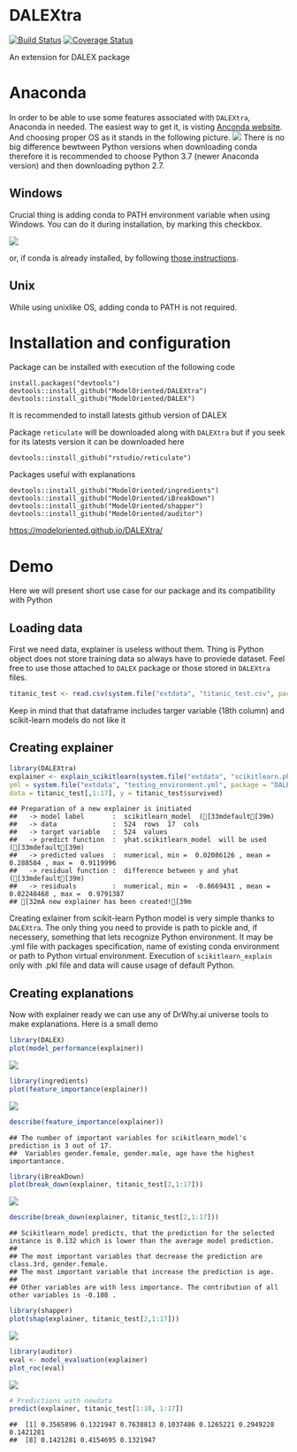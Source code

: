 
# DALEXtra

[![Build
Status](https://travis-ci.org/ModelOriented/DALEXtra.svg?branch=master)](https://travis-ci.org/ModelOriented/DALEXtra)
[![Coverage
Status](https://img.shields.io/codecov/c/github/ModelOriented/DALEXtra/master.svg)](https://codecov.io/github/ModelOriented/DALEXtra?branch=master)

An extension for DALEX package

# Anaconda

In order to be able to use some features associated with `DALEXtra`,
Anaconda in needed. The easiest way to get it, is visting [Anconda
website](https://www.anaconda.com/distribution). And choosing proper OS
as it stands in the following picture.
![](README_files/figure-gfm/anaconda1.png) There is no big difference
bewtween Python versions when downloading conda therefore it is
recommended to choose Python 3.7 (newer Anaconda version) and then
downloading python 2.7.

## Windows

Crucial thing is adding conda to PATH environment variable when using
Windows. You can do it during installation, by marking this checkbox.

![](README_files/figure-gfm/anaconda2.png)

or, if conda is already installed, by following [those
instructions](https://stackoverflow.com/a/44597801/9717584).

## Unix

While using unixlike OS, adding conda to PATH is not required.

# Installation and configuration

Package can be installed with execution of the following code

    install.packages("devtools")
    devtools::install_github("ModelOriented/DALEXtra")
    devtools::install_github("ModelOriented/DALEX")

It is recommended to install latests github version of DALEX

Package `reticulate` will be downloaded along with `DALEXtra` but if you
seek for its latests version it can be downloaded here

    devtools::install_github("rstudio/reticulate")

Packages useful with explanations

    devtools::install_github("ModelOriented/ingredients")
    devtools::install_github("ModelOriented/iBreakDown")
    devtools::install_github("ModelOriented/shapper")
    devtools::install_github("ModelOriented/auditor")

<https://modeloriented.github.io/DALEXtra/>

# Demo

Here we will present short use case for our package and its
compatibility with Python

## Loading data

First we need data, explainer is useless without them. Thing is Python
object does not store training data so always have to proviede dataset.
Feel free to use those attached to `DALEX` package or those stored in
`DALEXtra`
files.

``` r
titanic_test <- read.csv(system.file("extdata", "titanic_test.csv", package = "DALEXtra"))
```

Keep in mind that that dataframe includes targer variable (18th column)
and scikit-learn models do not like it

## Creating explainer

``` r
library(DALEXtra)
explainer <- explain_scikitlearn(system.file("extdata", "scikitlearn.pkl", package = "DALEXtra"),
yml = system.file("extdata", "testing_environment.yml", package = "DALEXtra"), 
data = titanic_test[,1:17], y = titanic_test$survived)
```

    ## Preparation of a new explainer is initiated
    ##   -> model label       :  scikitlearn_model  ([33mdefault[39m)
    ##   -> data              :  524  rows  17  cols 
    ##   -> target variable   :  524  values 
    ##   -> predict function  :  yhat.scikitlearn_model  will be used ([33mdefault[39m)
    ##   -> predicted values  :  numerical, min =  0.02086126 , mean =  0.288584 , max =  0.9119996  
    ##   -> residual function :  difference between y and yhat ([33mdefault[39m)
    ##   -> residuals         :  numerical, min =  -0.8669431 , mean =  0.02248468 , max =  0.9791387  
    ## [32mA new explainer has been created![39m

Creating exlainer from scikit-learn Python model is very simple thanks
to `DALEXtra`. The only thing you need to provide is path to pickle and,
if necessery, something that lets recognize Python environment. It may
be .yml file with packages specification, name of existing conda
environment or path to Python virtual environment. Execution of
`scikitlearn_explain` only with .pkl file and data will cause usage of
default Python.

## Creating explanations

Now with explainer ready we can use any of DrWhy.ai universe tools to
make explanations. Here is a small demo

``` r
library(DALEX)
plot(model_performance(explainer))
```

![](README_files/figure-gfm/unnamed-chunk-3-1.png)<!-- -->

``` r
library(ingredients)
plot(feature_importance(explainer))
```

![](README_files/figure-gfm/unnamed-chunk-3-2.png)<!-- -->

``` r
describe(feature_importance(explainer))
```

    ## The number of important variables for scikitlearn_model's prediction is 3 out of 17. 
    ##  Variables gender.female, gender.male, age have the highest importantance.

``` r
library(iBreakDown)
plot(break_down(explainer, titanic_test[2,1:17]))
```

![](README_files/figure-gfm/unnamed-chunk-3-3.png)<!-- -->

``` r
describe(break_down(explainer, titanic_test[2,1:17]))
```

    ## Scikitlearn_model predicts, that the prediction for the selected instance is 0.132 which is lower than the average model prediction.
    ##  
    ## The most important variables that decrease the prediction are class.3rd, gender.female. 
    ## The most important variable that increase the prediction is age.
    ##  
    ## Other variables are with less importance. The contribution of all other variables is -0.108 .

``` r
library(shapper)
plot(shap(explainer, titanic_test[2,1:17]))
```

![](README_files/figure-gfm/unnamed-chunk-3-4.png)<!-- -->

``` r
library(auditor)
eval <- model_evaluation(explainer)
plot_roc(eval)
```

![](README_files/figure-gfm/unnamed-chunk-3-5.png)<!-- -->

``` r
# Predictions with newdata
predict(explainer, titanic_test[1:10, 1:17])
```

    ##  [1] 0.3565896 0.1321947 0.7638813 0.1037486 0.1265221 0.2949228 0.1421281
    ##  [8] 0.1421281 0.4154695 0.1321947
